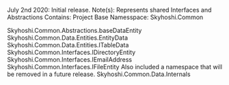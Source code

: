 July 2nd 2020: 
Initial release. 
Note(s): Represents shared Interfaces and Abstractions
Contains: 
Project Base Namesspace: Skyhoshi.Common

Skyhoshi.Common.Abstractions.baseDataEntity
Skyhoshi.Common.Data.Entities.EntityData
Skyhoshi.Common.Data.Entities.ITableData
Skyhoshi.Common.Interfaces.IDirectoryEntity
Skyhoshi.Common.Interfaces.IEmailAddress
Skyhoshi.Common.Interfaces.IFileEntity
Also included a namespace that will be removed in a future release.
Skyhoshi.Common.Data.Internals
